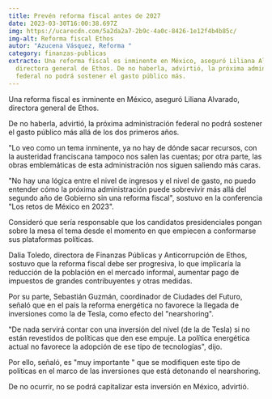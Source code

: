 ```yaml
---
title: Prevén reforma fiscal antes de 2027
date: 2023-03-30T16:00:38.697Z
img: https://ucarecdn.com/5a2da2a7-2b9c-4a0c-8426-1e12f4b4b85c/
img-alt: Reforma fiscal Ethos
autor: "Azucena Vásquez, Reforma "
category: finanzas-publicas
extracto: Una reforma fiscal es inminente en México, aseguró Liliana Alvarado,
  directora general de Ethos. De no haberla, advirtió, la próxima administración
  federal no podrá sostener el gasto público más.
---
```

Una reforma fiscal es inminente en México, aseguró Liliana Alvarado, directora general de Ethos.

De no haberla, advirtió, la próxima administración federal no podrá sostener el gasto público más allá de los dos primeros años.

"Lo veo como un tema inminente, ya no hay de dónde sacar recursos, con la austeridad franciscana tampoco nos salen las cuentas; por otra parte, las obras emblemáticas de esta administración nos siguen saliendo más caras.

"No hay una lógica entre el nivel de ingresos y el nivel de gasto, no puedo entender cómo la próxima administración puede sobrevivir más allá del segundo año de Gobierno sin una reforma fiscal", sostuvo en la conferencia "Los retos de México en 2023".

Consideró que sería responsable que los candidatos presidenciales pongan sobre la mesa el tema desde el momento en que empiecen a conformarse sus plataformas políticas.

Dalia Toledo, directora de Finanzas Públicas y Anticorrupción de Ethos, sostuvo que la reforma fiscal debe ser progresiva, lo que implicaría la reducción de la población en el mercado informal, aumentar pago de impuestos de grandes contribuyentes y otras medidas.

Por su parte, Sebastián Guzmán, coordinador de Ciudades del Futuro, señaló que en el país la reforma energética no favorece la llegada de inversiones como la de Tesla, como efecto del "nearshoring".

"De nada servirá contar con una inversión del nivel (de la de Tesla) si no están revestidos de políticas que den ese empuje. La política energética actual no favorece la adopción de ese tipo de tecnologías", dijo.

Por ello, señaló, es "muy importante " que se modifiquen este tipo de políticas en el marco de las inversiones que está detonando el nearshoring.

De no ocurrir, no se podrá capitalizar esta inversión en México, advirtió.